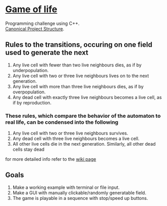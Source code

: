 # [Game of life](https://en.wikipedia.org/wiki/Conway%27s_Game_of_Life)

Programming challenge using C++.  
[Canonical Project Structure](https://www.open-std.org/jtc1/sc22/wg21/docs/papers/2018/p1204r0.html).  

## Rules to the transitions, occuring on one field used to generate the next

1. Any live cell with fewer than two live neighbours dies, as if by underpopulation.
2. Any live cell with two or three live neighbours lives on to the next generation.
3. Any live cell with more than three live neighbours dies, as if by overpopulation.
4. Any dead cell with exactly three live neighbours becomes a live cell, as if by reproduction.

### These rules, which compare the behavior of the automaton to real life, can be condensed into the following

1. Any live cell with two or three live neighbours survives.
2. Any dead cell with three live neighbours becomes a live cell.
3. All other live cells die in the next generation. Similarly, all other dead cells stay dead

for more detailed info refer to the [wiki page](https://en.wikipedia.org/wiki/Conway%27s_Game_of_Life)

## Goals

1. Make a working example with terminal or file input.
2. Make a GUI with manually clickable/randomly generatable field.
3. The game is playable in a sequence with stop/speed up buttons.

